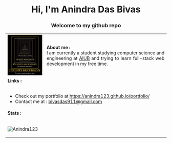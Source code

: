 <h1 align="center">Hi, I'm Anindra Das Bivas </h1>
<h3 align="center"><b>Welcome to my github repo</b></h3>
<table>
<tr>
<td>
   <img src="MUxV.gif"  alt="recursion gif"/>
</td>
<td align="justify">
<b>About me :</b>
<br>
I am currently a student studying computer science and engineering at 
<a href="https://www.aiub.edu/">AIUB</a> and trying to learn full-stack web development in my free time.
</td>  
</tr>
<tr >
<td colspan="2">
<b>Links :</b>
   
<ul>
     <br>
<li>
    Check out my portfolio at <a href="https://anindra123.github.io/portfolio/">https://anindra123.github.io/portfolio/</a>
</li>
<li>
    Contact me at : <a href="">bivasdas911@gmail.com</a>
</li>
</ul>
</td>
<tr>
<td colspan="2">
<b>Stats :</b>
<p>
<br>
<img align="center" src="https://github-readme-stats.vercel.app/api?username=Anindra123&show_icons=true&locale=en&theme=dracula" alt="Anindra123" />
</p>
</td>
</tr>
</tr>
</table>
